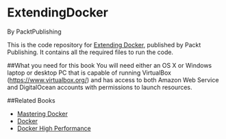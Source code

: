 # ExtendingDocker
By PacktPublishing

This is the code repository for [Extending Docker](https://www.packtpub.com/networking-and-servers/extending-docker?utm_source=GitHub&utm_medium=Repository&utm_campaign=9781786463142), published by Packt Publishing. It contains all the required files to run the code.

##What you need for this book
You will need either an OS X or Windows laptop or desktop PC that is capable of 
running VirtualBox (https://www.virtualbox.org/) and has access to both Amazon 
Web Service and DigitalOcean accounts with permissions to launch resources.

##Related Books

* [Mastering Docker](https://www.packtpub.com/virtualization-and-cloud/mastering-docker?utm_source=GitHub&utm_medium=Repository&utm_campaign=9781785287039)
* [Docker](https://www.packtpub.com/virtualization-and-cloud/docker?utm_source=GitHub&utm_medium=Repository&utm_campaign=9781786465931)
* [Docker High Performance](https://www.packtpub.com/networking-and-servers/docker-high-performance?utm_source=GitHub&utm_medium=Repository&utm_campaign=9781785886805)

